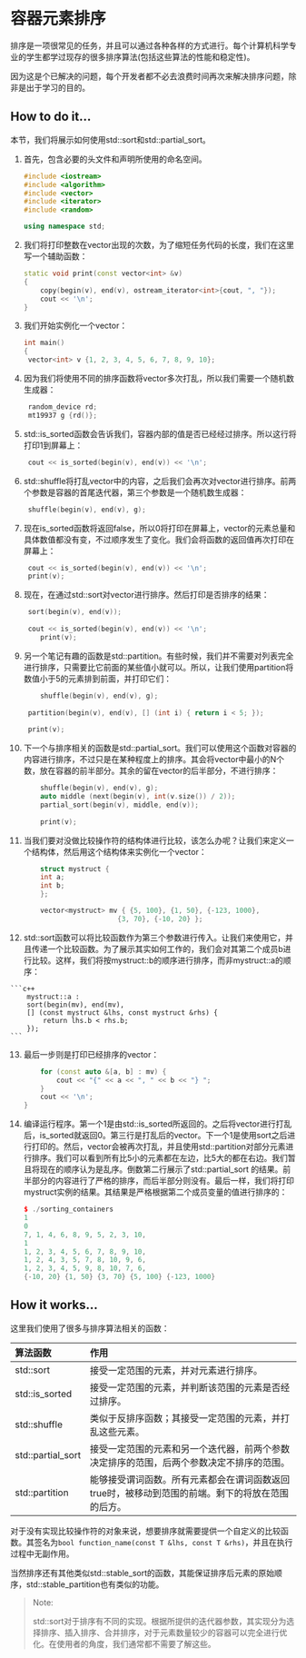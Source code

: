 # 容器元素排序

排序是一项很常见的任务，并且可以通过各种各样的方式进行。每个计算机科学专业的学生都学过现存的很多排序算法(包括这些算法的性能和稳定性)。

因为这是个已解决的问题，每个开发者都不必去浪费时间再次来解决排序问题，除非是出于学习的目的。

## How to do it...

本节，我们将展示如何使用std::sort和std::partial_sort。

1. 首先，包含必要的头文件和声明所使用的命名空间。

   ```c++
   #include <iostream>
   #include <algorithm>
   #include <vector>
   #include <iterator>
   #include <random>

   using namespace std;
   ```

2. 我们将打印整数在vector出现的次数，为了缩短任务代码的长度，我们在这里写一个辅助函数：

   ```c++
   static void print(const vector<int> &v)
   {
       copy(begin(v), end(v), ostream_iterator<int>{cout, ", "});
       cout << '\n';
   }
   ```

3. 我们开始实例化一个vector：

   ```c++
   int main()
   {
   	vector<int> v {1, 2, 3, 4, 5, 6, 7, 8, 9, 10};
   ```

4. 因为我们将使用不同的排序函数将vector多次打乱，所以我们需要一个随机数生成器：

   ```c++
   	random_device rd;
   	mt19937 g {rd()};
   ```

5. std::is_sorted函数会告诉我们，容器内部的值是否已经经过排序。所以这行将打印1到屏幕上：

   ```c++
   	cout << is_sorted(begin(v), end(v)) << '\n';
   ```

6. std::shuffle将打乱vector中的内容，之后我们会再次对vector进行排序。前两个参数是容器的首尾迭代器，第三个参数是一个随机数生成器：

   ```c++
   	shuffle(begin(v), end(v), g);
   ```

7. 现在is_sorted函数将返回false，所以0将打印在屏幕上，vector的元素总量和具体数值都没有变，不过顺序发生了变化。我们会将函数的返回值再次打印在屏幕上：

   ```c++
   	cout << is_sorted(begin(v), end(v)) << '\n';
   	print(v);
   ```

8. 现在，在通过std::sort对vector进行排序。然后打印是否排序的结果：

   ```c++
   	sort(begin(v), end(v));
       
   	cout << is_sorted(begin(v), end(v)) << '\n';
       print(v);
   ```

9. 另一个笔记有趣的函数是std::partition。有些时候，我们并不需要对列表完全进行排序，只需要比它前面的某些值小就可以。所以，让我们使用partition将数值小于5的元素排到前面，并打印它们：

   ```c++
       shuffle(begin(v), end(v), g);
       
   	partition(begin(v), end(v), [] (int i) { return i < 5; });
       
   	print(v); 
   ```

10. 下一个与排序相关的函数是std::partial_sort。我们可以使用这个函数对容器的内容进行排序，不过只是在某种程度上的排序。其会将vector中最小的N个数，放在容器的前半部分。其余的留在vector的后半部分，不进行排序：

    ```c++
        shuffle(begin(v), end(v), g);
        auto middle (next(begin(v), int(v.size()) / 2));
        partial_sort(begin(v), middle, end(v));
        
    	print(v);
    ```

11. 当我们要对没做比较操作符的结构体进行比较，该怎么办呢？让我们来定义一个结构体，然后用这个结构体来实例化一个vector：

    ```c++
        struct mystruct {
        int a;
        int b;
        };

        vector<mystruct> mv { {5, 100}, {1, 50}, {-123, 1000},
        				   {3, 70}, {-10, 20} };
    ```

12.  std::sort函数可以将比较函数作为第三个参数进行传入。让我们来使用它，并且传递一个比较函数。为了展示其实如何工作的，我们会对其第二个成员b进行比较。这样，我们将按mystruct::b的顺序进行排序，而非mystruct::a的顺序：

    ```c++
        mystruct::a :
        sort(begin(mv), end(mv),
        [] (const mystruct &lhs, const mystruct &rhs) {
            return lhs.b < rhs.b;
        });
    ```

13. 最后一步则是打印已经排序的vector：

    ```c++
        for (const auto &[a, b] : mv) {
        	cout << "{" << a << ", " << b << "} ";
        }
        cout << '\n';
    }
    ```

14. 编译运行程序。第一个1是由std::is_sorted所返回的。之后将vector进行打乱后，is_sorted就返回0。第三行是打乱后的vector。下一个1是使用sort之后进行打印的。然后，vector会被再次打乱，并且使用std::partition对部分元素进行排序。我们可以看到所有比5小的元素都在左边，比5大的都在右边。我们暂且将现在的顺序认为是乱序。倒数第二行展示了std::partial_sort 的结果。前半部分的内容进行了严格的排序，而后半部分则没有。最后一样，我们将打印mystruct实例的结果。其结果是严格根据第二个成员变量的值进行排序的：

    ```c++
    $ ./sorting_containers
    1
    0
    7, 1, 4, 6, 8, 9, 5, 2, 3, 10,
    1
    1, 2, 3, 4, 5, 6, 7, 8, 9, 10,
    1, 2, 4, 3, 5, 7, 8, 10, 9, 6,
    1, 2, 3, 4, 5, 9, 8, 10, 7, 6,
    {-10, 20} {1, 50} {3, 70} {5, 100} {-123, 1000}
    ```

## How it works...

这里我们使用了很多与排序算法相关的函数：

| 算法函数          | 作用                                                         |
| :---------------- | :----------------------------------------------------------- |
| std::sort         | 接受一定范围的元素，并对元素进行排序。                       |
| std::is_sorted    | 接受一定范围的元素，并判断该范围的元素是否经过排序。         |
| std::shuffle      | 类似于反排序函数；其接受一定范围的元素，并打乱这些元素。     |
| std::partial_sort | 接受一定范围的元素和另一个迭代器，前两个参数决定排序的范围，后两个参数决定不排序的范围。 |
| std::partition    | 能够接受谓词函数。所有元素都会在谓词函数返回true时，被移动到范围的前端。剩下的将放在范围的后方。 |

对于没有实现比较操作符的对象来说，想要排序就需要提供一个自定义的比较函数。其签名为`bool function_name(const T &lhs, const T &rhs)`，并且在执行过程中无副作用。

当然排序还有其他类似std::stable_sort的函数，其能保证排序后元素的原始顺序，std::stable_partition也有类似的功能。

> Note:
>
> std::sort对于排序有不同的实现。根据所提供的迭代器参数，其实现分为选择排序、插入排序、合并排序，对于元素数量较少的容器可以完全进行优化。在使用者的角度，我们通常都不需要了解这些。